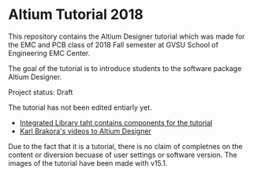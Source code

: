 # Altium Tutorial 2018

This repository contains the Altium Designer tutorial which was made for the EMC and PCB class 
of 2018 Fall semester at GVSU School of Engineering EMC Center.

The goal of the tutorial is to introduce students to the software package Altium Designer.

Project status: Draft

The tutorial has not been edited entiarly yet.

 - [Integrated Library taht contains components for the tutorial](https://github.com/haringd/SMA_Con_Altium_IntegratedLibrary)
 - [Karl Brakora's videos to Altium Designer](https://www.youtube.com/watch?v=ydSqwu08kjI&list=PL2j0QLyetDoktAsGq-i8iNCHKcJ_USvBH)
 
 Due to the fact that it is a tutorial, there is no claim of completnes on the content or diversion 
 becuase of user settings or software version. The images of the tutorial have been made with v15.1. 
